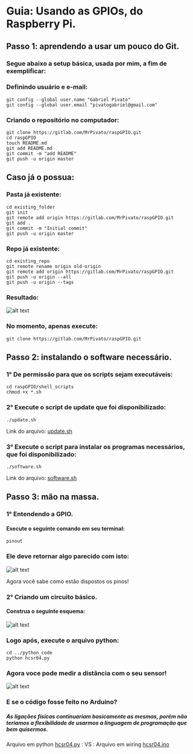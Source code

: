 # Guia: Usando as GPIOs, do Raspberry Pi.

## Passo 1: aprendendo a usar um pouco do Git.

### Segue abaixo a setup básica, usada por mim, a fim de exemplificar:

### Definindo usuário e e-mail:
    git config --global user.name "Gabriel Pivato"
    git config --global user.email "pivatogabriel@gmail.com"

### Criando o repositório no computador:
    git clone https://gitlab.com/MrPivato/raspGPIO.git
    cd raspGPIO
    touch README.md
    git add README.md
    git commit -m "add README"
    git push -u origin master

## Caso já o possua:

### Pasta já existente:
    cd existing_folder
    git init
    git remote add origin https://gitlab.com/MrPivato/raspGPIO.git
    git add .
    git commit -m "Initial commit"
    git push -u origin master

### Repo já existente:
    cd existing_repo
    git remote rename origin old-origin
    git remote add origin https://gitlab.com/MrPivato/raspGPIO.git
    git push -u origin --all
    git push -u origin --tags

### Resultado:

![alt text](imgs/screen1.png "Screenshot")

### No momento, apenas execute:
    git clone https://gitlab.com/MrPivato/raspGPIO.git
    
## Passo 2: instalando o software necessário.

### 1° De permissão para que os scripts sejam executáveis:
    cd raspGPIO/shell_scripts
    chmod +x *.sh

### 2° Execute o script de update que foi disponibilizado:
    ./update.sh
    
Link do arquivo: [update.sh](shell_scripts/update.sh "Link update.sh")

### 3° Execute o script para instalar os programas necessários, que foi disponibilizado:
    ./software.sh
    
Link do arquivo: [software.sh](shell_scripts/software.sh "Link software.sh")

## Passo 3: mão na massa.

### 1° Entendendo a GPIO.
#### Execute o seguinte comando em seu terminal:
    pinout

### Ele deve retornar algo parecido com isto:

![alt text](imgs/pinout.png "pinout terminal")

Agora você sabe como estão dispostos os pinos! 

### 2° Criando um circuito básico.
#### Construa o seguinte esquema:

![alt text](imgs/hc1.png "HC-SR04 montagem")

### Logo após, execute o arquivo python:
    cd ../python_code
    python hcsr04.py
    
### Agora voce pode medir a distância com o seu sensor!

![alt text](imgs/screen2.png "Resultado do script")

### E se o código fosse feito no Arduino?
##### As ligações físicas continuariam basicamente as mesmas, porém não teriamos a flexibilidade de usarmos a linguagem de programação que bem quisermos.

Arquivo em python [hcsr04.py](python_code/hcsr04.py "Link para o arquivo python")
    : VS : 
Arquivo em wiring [hcsr04.ino](arduino_code/hcsr04.ino "Link para o arquivo em wiring")